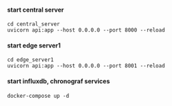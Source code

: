 #### start central server
```
cd central_server
uvicorn api:app --host 0.0.0.0 --port 8000 --reload
```

#### start edge server1
```
cd edge_server1
uvicorn api:app --host 0.0.0.0 --port 8001 --reload
```

#### start influxdb, chronograf services
```
docker-compose up -d
```